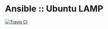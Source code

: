 # Ansible :: Ubuntu LAMP

[![Travis CI](https://img.shields.io/travis/fabschurt/ansible-role-ubuntu-lamp/master.svg)](https://travis-ci.org/fabschurt/ansible-role-ubuntu-lamp)
